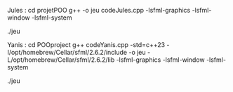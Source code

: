   Jules :
cd projetPOO
g++ -o jeu codeJules.cpp -lsfml-graphics -lsfml-window -lsfml-system

./jeu

Yanis :
cd POOproject
g++ codeYanis.cpp -std=c++23 -I/opt/homebrew/Cellar/sfml/2.6.2/include -o jeu -L/opt/homebrew/Cellar/sfml/2.6.2/lib -lsfml-graphics -lsfml-window -lsfml-system

./jeu
